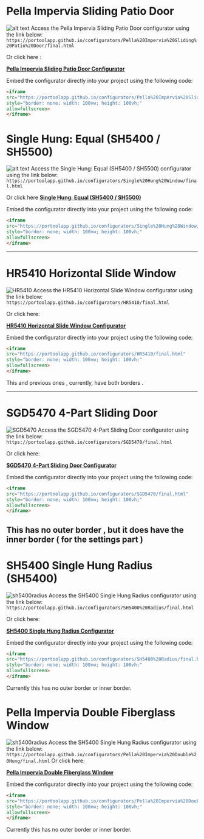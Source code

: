 # Pella Impervia Sliding Patio Door
![alt text](images/pellaimpervia.png)
Access the Pella Impervia Sliding Patio Door configurator using the link below:
`https://portoolapp.github.io/configurators/Pella%20Impervia%20Sliding%20Patio%20Door/final.html`

Or click here : 

**[Pella Impervia Sliding Patio Door Configurator](https://portoolapp.github.io/configurators/Pella%20Impervia%20Sliding%20Patio%20Door/final.html)**

Embed the configurator directly into your project using the following code:

```html
<iframe
src="https://portoolapp.github.io/configurators/Pella%20Impervia%20Sliding%20Patio%20Door/final.html"
style="border: none; width: 100vw; height: 100vh;"
allowfullscreen>
</iframe>
```

# Single Hung: Equal (SH5400 / SH5500)   
![alt text](images/singlehung5400.png)
Access the Single Hung: Equal (SH5400 / SH5500) configurator using the link below:
`https://portoolapp.github.io/configurators/Single%20Hung%20Window/final.html`

Or click here
**[Single Hung: Equal (SH5400 / SH5500)](https://portoolapp.github.io/configurators/Single%20Hung%20Window/final.html)**

Embed the configurator directly into your project using the following code:

```html
<iframe
src="https://portoolapp.github.io/configurators/Single%20Hung%20Window/final.html"
style="border: none; width: 100vw; height: 100vh;"
allowfullscreen>
</iframe>
```

---


# HR5410 Horizontal Slide Window
![HR5410](images/hr5410.png)
Access the HR5410 Horizontal Slide Window configurator using the link below:
`https://portoolapp.github.io/configurators/HR5410/final.html`

Or click here:

**[HR5410 Horizontal Slide Window Configurator](https://portoolapp.github.io/configurators/HR5410/final.html)**

Embed the configurator directly into your project using the following code:

```html
<iframe
src="https://portoolapp.github.io/configurators/HR5410/final.html"
style="border: none; width: 100vw; height: 100vh;"
allowfullscreen>
</iframe>
```

This and  previous ones , currently, have both borders .

---

# SGD5470 4-Part Sliding Door
![SGD5470](images/sgd5470.png)
Access the SGD5470 4-Part Sliding Door configurator using the link below:
`https://portoolapp.github.io/configurators/SGD5470/final.html`

Or click here:

**[SGD5470 4-Part Sliding Door Configurator](https://portoolapp.github.io/configurators/SGD5470/final.html)**

Embed the configurator directly into your project using the following code:

```html
<iframe
src="https://portoolapp.github.io/configurators/SGD5470/final.html"
style="border: none; width: 100vw; height: 100vh;"
allowfullscreen>
</iframe>
```

This has no outer border , but it does have the inner border ( for the settings part )
---

# SH5400 Single Hung Radius (SH5400)
![sh5400radius](images/sh5400radius.png)
Access the SH5400 Single Hung Radius configurator using the link below:
`https://portoolapp.github.io/configurators/SH5400%20Radius/final.html`

Or click here:

**[SH5400 Single Hung Radius Configurator](https://portoolapp.github.io/configurators/SH5400%20Radius/final.html)**

Embed the configurator directly into your project using the following code:

```html
<iframe
src="https://portoolapp.github.io/configurators/SH5400%20Radius/final.html"
style="border: none; width: 100vw; height: 100vh;"
allowfullscreen>
</iframe>
```

Currently this has no outer border or inner border.

# Pella Impervia Double Fiberglass Window
![sh5400radius](images/pellafiberglass.png)
Access the SH5400 Single Hung Radius configurator using the link below:
`https://portoolapp.github.io/configurators/Pella%20Impervia%20Double%20Hung/final.html`
Or click here:

**[Pella Impervia Double Fiberglass Window](https://portoolapp.github.io/configurators/Pella%20Impervia%20Double%20Hung/final.html)**

Embed the configurator directly into your project using the following code:

```html
<iframe
src="https://portoolapp.github.io/configurators/Pella%20Impervia%20Double%20Hung/final.html"
style="border: none; width: 100vw; height: 100vh;"
allowfullscreen>
</iframe>
```

Currently this has no outer border or inner border.
